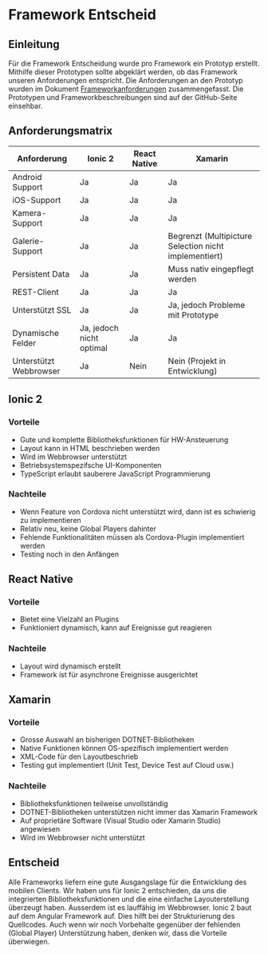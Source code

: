 # Framework Entscheid
## Einleitung

Für die Framework Entscheidung wurde pro Framework ein Prototyp erstellt. Mithilfe dieser Prototypen sollte abgeklärt werden, ob das Framework unseren Anforderungen entspricht. Die Anforderungen an den Prototyp wurden im Dokument [Frameworkanforderungen](frameworkanforderungen.md) zusammengefasst. Die Prototypen und Frameworkbeschreibungen sind auf der GitHub-Seite einsehbar.

## Anforderungsmatrix
| Anforderung | Ionic 2 | React Native | Xamarin |
| ----------- | ------- | ------------ | ------- |
| Android Support | Ja | Ja | Ja |
| iOS-Support |	Ja |	Ja | Ja |
| Kamera-Support | Ja |	Ja |Ja |
| Galerie-Support | Ja |	Ja |	Begrenzt (Multipicture Selection nicht implementiert) |
| Persistent Data |	Ja |	Ja |	Muss nativ eingepflegt werden |
| REST-Client |	Ja |	Ja | Ja |
| Unterstützt SSL |	Ja |	Ja |	Ja, jedoch Probleme mit Prototype |
| Dynamische Felder | Ja, jedoch nicht optimal | Ja | Ja |			
| Unterstützt Webbrowser | Ja | Nein | Nein (Projekt in Entwicklung) |

## Ionic 2
### Vorteile
- Gute und komplette Bibliotheksfunktionen für HW-Ansteuerung
- Layout kann in HTML beschrieben werden
- Wird im Webbrowser unterstützt
- Betriebsystemspezifsche UI-Komponenten
- TypeScript erlaubt sauberere JavaScript Programmierung
### Nachteile
- Wenn Feature von Cordova nicht unterstützt wird, dann ist es schwierig zu implementieren
- Relativ neu, keine Global Players dahinter
- Fehlende Funktionalitäten müssen als Cordova-Plugin implementiert werden
- Testing noch in den Anfängen

## React Native
### Vorteile
- Bietet eine Vielzahl an Plugins
- Funktioniert dynamisch, kann auf Ereignisse gut reagieren

### Nachteile
- Layout wird dynamisch erstellt
- Framework ist für asynchrone Ereignisse ausgerichtet

## Xamarin
### Vorteile
- Grosse Auswahl an bisherigen DOTNET-Bibliotheken
- Native Funktionen können OS-spezifisch implementiert werden
- XML-Code für den Layoutbeschrieb
- Testing gut implementiert (Unit Test, Device Test auf Cloud usw.)

### Nachteile
- Bibliotheksfunktionen teilweise unvollständig
- DOTNET-Bibliotheken unterstützen nicht immer das Xamarin Framework
- Auf proprietäre Software (Visual Studio oder Xamarin Studio) angewiesen
- Wird im Webbrowser nicht unterstützt

## Entscheid
Alle Frameworks liefern eine gute Ausgangslage für die Entwicklung des mobilen Clients. Wir haben uns für Ionic 2 entschieden, da uns die integrierten Bibliotheksfunktionen und die eine einfache Layouterstellung überzeugt haben. Ausserdem ist es lauffähig im Webbrowser. Ionic 2 baut auf dem Angular Framework auf. Dies hilft bei der Strukturierung des Quellcodes. Auch wenn wir noch Vorbehalte gegenüber der fehlenden (Global Player) Unterstützung haben, denken wir, dass die Vorteile überwiegen.
